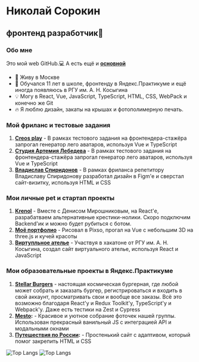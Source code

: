 # Николай Сорокин
## фронтенд разработчик👋

### Обо мне

Это мой web GitHub.💻 А есть ещё и **[основной](https://github.com/Niksorok)**

- 📍 Живу в Москве
- 🔋 Обучался 11 лет в школе, фронтенду в Яндекс.Практикуме и ещё иногда появляюсь в РГУ им. А. Н. Косыгина
- 💡 Могу в React, Vue, JavaScript, TypeScript, HTML, CSS, WebPack и конечно же Git
- 🔥 Я люблю дизайн, закаты на крышах и фотополимерную печать. 


### Мой фриланс и тестовые задания

1. **[Creos play](https://crm-by-niksor.ru/)** - В рамках тестового задания на фронтендера-стажёра запрогал генератор лего аватаров, используя Vue и TypeScript
2. **[Студия Артемия Лебедева](https://beautiful-lego.ru/)** - В рамках тестового задания на фронтендера-стажёра запрогал генератор лего аватаров, используя Vue и TypeScript
3. **[Владислав Спиридонов](https://vladislav-spiridonov.ru/)** - В рамках фриланса репетитору Владиславу Спиридонову разработал дизайн в Figm'e и сверстал сайт-визитку, используя HTML и CSS


### Мои личные pet и стартап проекты

1. **[Krenol](https://krenol.ru/)** - Вместе с Денисом Мирошниковым, на React'е, разрабатваем альтернативные крестики-нолики. Скоро подключим Backend'ик и можно будет рубиться с ботом.
2. **[Моё портфолио](https://niksor-portfo.ru/)** - Рисовал в Pixso, прогал на Vue с небольшим 3D на three.js и кучей красоты
3. **[Виртупльное ателье](https://soalla.ru/)** - Участвуя в хакатоне от РГУ им. А. Н. Косыгина, создал сайт виртуального ателье, используя React и JavaScript


### Мои образовательные проекты в Яндекс.Практикуме

1. **[Stellar Burgers](https://niksorfront.github.io/react-stellar-burger/)** - настоящая космическая бургерная, где любой может собрать и заказать бургер, регистрироваться и входить в свой аккаунт, просматривать свои и вообще все заказы. Всё это возможно благодаря React'у и Redux Toolkit'у, TypeScript'у и Webpack'у. Даже есть тестики на Zest и Cypress
2. **[Mesto](https://niksorfront.github.io/mesto-project-bootcamp/):** - Красивое и уютное собрание фоточек нашей группы. Использован прекрасный ванильный JS с интеграцией API и модальными окнами
3. **[Путешествия по России](https://niksorfront.github.io/russian-travel-bootcamp/):** - Простенький сайт с адаптивом, который помог закрепить HTML и CSS


![Top Langs](https://github-readme-stats.vercel.app/api/top-langs/?username=NiksorFront&layout=compact) ![Top Langs](https://github-readme-stats.vercel.app/api/top-langs/?username=Niksorok&layout=compact)


